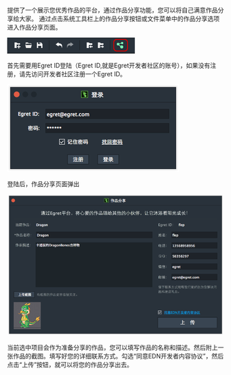 
提供了一个展示您优秀作品的平台，通过作品分享功能，您可以将自己满意作品分享给大家。
通过点击系统工具栏上的作品分享按钮或文件菜单中的作品分享选项进入作品分享页面。

![](p1.png)

首先需要用Egret ID登陆（Egret ID,就是Egret开发者社区的账号），如果没有注册，请先访问开发者社区注册一个Egret ID。

![](p2.png)

登陆后，作品分享页面弹出

![](p3.png)

当前选中项目会作为准备分享的作品，您可以填写作品的名称和描述。然后附上一张作品的截图。填写好您的详细联系方式。勾选“同意EDN开发者内容协议”，然后点击“上传”按钮，就可以将您的作品分享出去。

